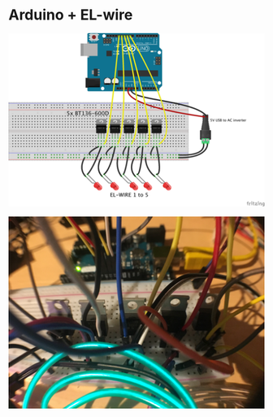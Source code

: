 # Arduino + EL-wire

<img src="https://github.com/larsgimse/arduino/blob/master/elwire/5x%20EL-wire%20Arduino_bb.png"><br>
<br>
<img src="https://github.com/larsgimse/arduino/blob/master/elwire/IMG_4549.JPG">

 
 
